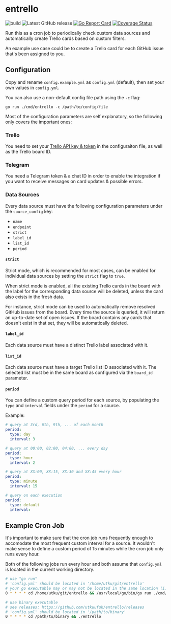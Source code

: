 # entrello
![build](https://github.com/utkuufuk/entrello/workflows/entrello/badge.svg?branch=master)
![Latest GitHub release](https://img.shields.io/github/release/utkuufuk/entrello.svg)
[![Go Report Card](https://goreportcard.com/badge/github.com/utkuufuk/entrello)](https://goreportcard.com/report/github.com/utkuufuk/entrello)
[![Coverage Status](https://coveralls.io/repos/github/utkuufuk/entrello/badge.svg)](https://coveralls.io/github/utkuufuk/entrello)

Run this as a cron job to periodically check custom data sources and automatically create Trello cards based on custom filters.

An example use case could be to create a Trello card for each GitHub issue that's been assigned to you.

## Configuration
Copy and rename `config.example.yml` as `config.yml` (default), then set your own values in `config.yml`.

You can also use a non-default config file path using the `-c` flag:
```console
go run ./cmd/entrello -c /path/to/config/file
```

Most of the configuration parameters are self explanatory, so the following only covers the important ones:

### Trello
You need to set your [Trello API key & token](https://trello.com/app-key) in the configuraiton file, as well as the Trello board ID.

### Telegram
You need a Telegram token & a chat ID in order to enable the integration if you want to receive messages on card updates & possible errors.

### Data Sources
Every data source must have the following configuration parameters under the `source_config` key:
* `name`
* `endpoint`
* `strict`
* `label_id`
* `list_id`
* `period`

#### **`strict`**
Strict mode, which is recommended for most cases, can be enabled for individual data sources by setting the `strict` flag to `true`.

When strict mode is enabled, all the existing Trello cards in the board with the label for the corresponding data source will be deleted, unless the card also exists in the fresh data.

For instance, strict mode can be used to automatically remove resolved GitHub issues from the board. Every time the source is queried, it will return an up-to-date set of open issues. If the board contains any cards that doesn't exist in that set, they will be automatically deleted.

#### **`label_id`**
Each data source must have a distinct Trello label associated with it.

#### **`list_id`**
Each data source must have a target Trello list ID associated with it. The selected list must be in the same board as configured via the `board_id` parameter.

#### **`period`**
You can define a custom query period for each source, by populating the `type` and `interval` fields under the `period` for a source.

Example:
```yml
# query at 3rd, 6th, 9th, ... of each month
period:
  type: day
  interval: 3

# query at 00:00, 02:00, 04:00, ... every day
period:
  type: hour
  interval: 2

# query at XX:00, XX:15, XX:30 and XX:45 every hour
period:
  type: minute
  interval: 15

# query on each execution
period:
  type: default
  interval:
```

## Example Cron Job
It's important to make sure that the cron job runs frequently enough to accomodate the most frequent custom interval for a source. It wouldn't make sense to define a custom period of 15 minutes while the cron job only runs every hour.

Both of the following jobs run every hour and both assume that `config.yml` is located in the current working directory.
``` sh
# use "go run"
# 'config.yml' should be located in '/home/utku/git/entrello'
# your go executable may or may not be located in the same location (i.e. /usr/local/go/bin/)
0 * * * * cd /home/utku/git/entrello && /usr/local/go/bin/go run ./cmd/entrello

# use binary executable
# see releases: https://github.com/utkuufuk/entrello/releases
# 'config.yml' should be located in '/path/to/binary'
0 * * * * cd /path/to/binary && ./entrello
```
